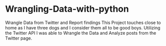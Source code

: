 # Wrangling-Data-with-python
Wrangle Data from Twitter and Report findings
This Project touches close to home as I have three dogs and I consider them all to be good boys.
Utilizing the Twitter API I was able to Wrangle the Data and Analyze posts from the Twitter page.
